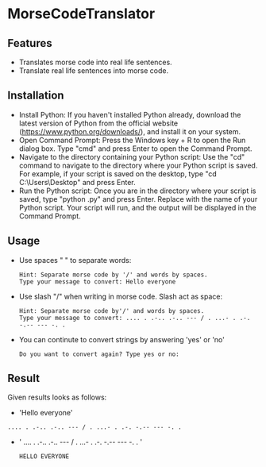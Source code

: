 # MorseCodeTranslator

## Features
- Translates morse code into real life sentences.
- Translate real life sentences into morse code.

## Installation
- Install Python: If you haven't installed Python already, download the latest version of Python from the official website (https://www.python.org/downloads/), and install it on your system.
- Open Command Prompt: Press the Windows key + R to open the Run dialog box. Type "cmd" and press Enter to open the Command Prompt.
- Navigate to the directory containing your Python script: Use the "cd" command to navigate to the directory where your Python script is saved. For example, if your script is saved on the desktop, type "cd C:\Users<username>\Desktop" and press Enter.
- Run the Python script: Once you are in the directory where your script is saved, type "python <filename>.py" and press Enter. Replace <filename> with the name of your Python script. Your script will run, and the output will be displayed in the Command Prompt.

## Usage
- Use spaces " " to separate words:
  ```
  Hint: Separate morse code by '/' and words by spaces.
  Type your message to convert: Hello everyone 
  ```
- Use slash "/" when writing in morse code. Slash act as space:
  ```
  Hint: Separate morse code by'/' and words by spaces.
  Type your message to convert: .... . .-.. .-.. --- / . ...- . .-. -.-- --- -. .
  ```
- You can continute to convert strings by answering 'yes' or 'no'
  ```
  Do you want to convert again? Type yes or no: 
  ```
## Result
Given results looks as follows:
-  'Hello everyone'
  ```
  .... . .-.. .-.. --- / . ...- . .-. -.-- --- -. .
  ```
- ' .... . .-.. .-.. --- / . ...- . .-. -.-- --- -. . '
  ```
  HELLO EVERYONE
  ```
  
  
